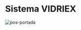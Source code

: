# Sistema VIDRIEX
![pos-portada][def]

[def]: https://user-images.githubusercontent.com/88554898/209576200-a3da731a-7f2f-46fa-93e6-4a943949df1f.png